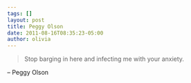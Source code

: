 ```yaml
---
tags: []
layout: post
title: Peggy Olson
date: 2011-08-16T08:35:23-05:00
author: olivia
---
```


> Stop barging in here and infecting me with your anxiety.

– Peggy Olson
